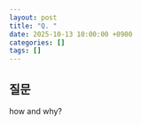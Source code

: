 ```yaml
---
layout: post
title: "Q. "
date: 2025-10-13 10:00:00 +0900
categories: []
tags: []
---
```


## 질문 

how and why? 
